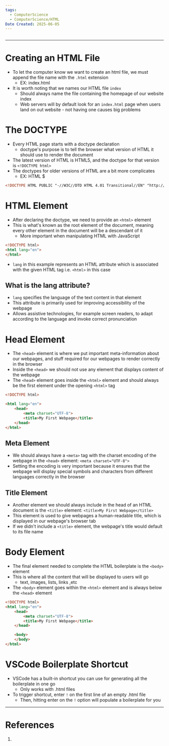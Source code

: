 ```yaml
---
tags:
  - ComputerScience
  - ComputerScience/HTML
Date Created: 2025-06-05
---
```

```table-of-contents
```
---
# Creating an HTML File
- To let the computer know we want to create an html file, we must append the file name with the `.html` extension
	- EX: index.html
- It is worth noting that we names our HTML file `index`
	- Should always name the file containing the homepage of our website index
	- Web servers will by default look for an `index.html` page when users land on out website - not having one causes big problems

# The DOCTYPE
- Every HTML page starts with a doctype declaration
	- doctype's purpose is to tell the browser what version of HTML it should use to render the document
- The latest version of HTML is HTML5, and the doctype for that version is `<!DOCTYPE html>`
- The doctypes for older versions of HTML are a bit more complicates
	- EX: HTML $
```html
<!DOCTYPE HTML PUBLIC "-//W3C//DTD HTML 4.01 Transitional//EN" "http://www.w3.org/TR/html4/loose.dtd">
```

# HTML Element
- After declaring the doctype, we need to provide an `<html>` element
- This is what's known as the root element of the document, meaning every other element in the document will be a descendant of it
	- More important when manipulating HTML with JavaScript
```html
<!DOCTYPE html>
<html lang="en">
</html>
```
- `lang` in this example represents an HTML attribute which is associated with the given HTML tag i.e. `<html>` in this case
## What is the lang attribute?
- `lang` specifies the language of the text content in that element
- This attribute is primarily used for improving accessibility of the webpage
- Allows assistive technologies, for example screen readers, to adapt according to the language and invoke correct pronunciation

# Head Element
- The `<head>` element is where we put important meta-information about our webpages, and stuff required for our webpages to render correctly in the browser
- Inside the `<head>` we should not use any element that displays content of the webpage
- The `<head>` element goes inside the `<html>` element and should always be the first element under the opening `<html>` tag
```html
<!DOCTYPE html>

<html lang="en">
	<head>
		<meta charset="UTF-8">
		<title>My First Webpage</title>
	</head>
</html>
```
## Meta Element
- We should always have a `<meta>` tag with the charset encoding of the webpage in the `<head>` element: `<meta charset="UTF-8">`
- Setting the encoding is very important because it ensures that the webpage will display special symbols and characters from different languages correctly in the browser
## Title Element
- Another element we should always include in the head of an HTML document is the `<title>` element: `<title>My First Webpage</title>`
- This element is used to give webpages a human-readable title, which is displayed in our webpage's browser tab
- If we didn't include a `<title>` element, the webpage's title would default to its file name

# Body Element
- The final element needed to complete the HTML boilerplate is the `<body>` element
- This is where all the content that will be displayed to users will go
	- text, images, lists, links ,etc
- The `<body>` element goes within the `<html>` element and is always below the `<head>` element
```html
<!DOCTYPE html>
<html lang="en">
	<head>
		<meta charset="UTF-8">
		<title>My First Webpage</title>
	</head>

	<body>
	</body>
</html>
```

# VSCode Boilerplate Shortcut
- VSCode has a built-in shortcut you can use for generating all the boilerplate in one go
	- Only works with .html files
- To trigger shortcut, enter `!` on the first line of an empty .html file
	- Then, hitting enter on the `!` option will populate a boilerplate for you
---
# References
1. 